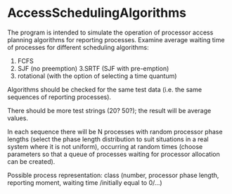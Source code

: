 # AccessSchedulingAlgorithms

The program is intended to simulate the operation of processor access planning algorithms for reporting processes. Examine
average waiting time of processes for different scheduling algorithms:
1. FCFS
2. SJF (no preemption)
3.SRTF (SJF with pre-emption)
4. rotational (with the option of selecting a time quantum)

Algorithms should be checked for the same test data (i.e. the same sequences of reporting processes).

There should be more test strings (20? 50?); the result will be average values.

In each sequence there will be N processes with random processor phase lengths (select the phase length distribution to suit
situations in a real system where it is not uniform), occurring at random times (choose
parameters so that a queue of processes waiting for processor allocation can be created).

Possible process representation: class (number, processor phase length, reporting moment, waiting time /initially equal to 0/...)

